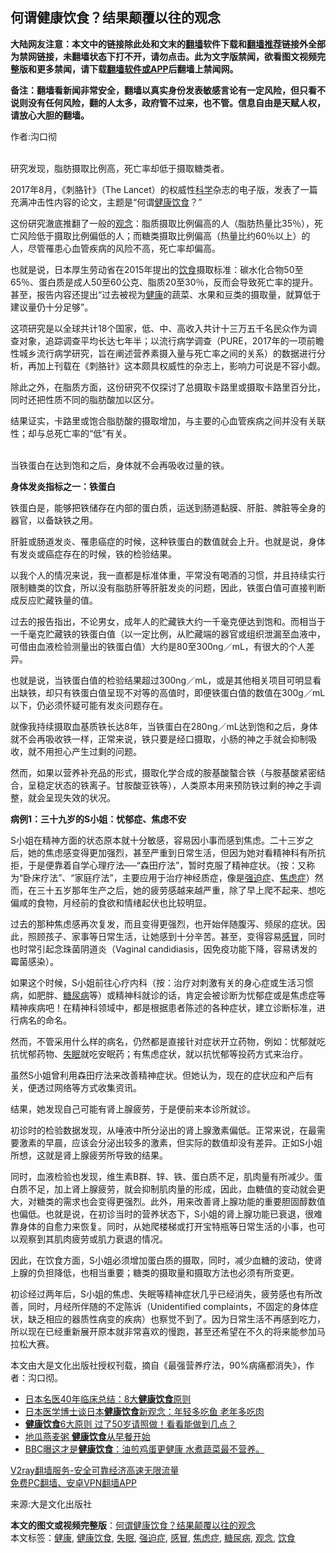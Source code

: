  <h2>何谓健康饮食？结果颠覆以往的观念</h2> <p class="notice"><b>大陆网友注意：本文中的链接除此处和文末的<a href="https://github.com/bannedbook/fanqiang" >翻墙</a>软件下载和<a href="https://github.com/killgcd/justmysocks/blob/master/README.md">翻墙推荐</a>链接外全部为禁网链接，未翻墙状态下打不开，请勿点击。此为文字版禁闻，欲看图文视频完整版和更多禁闻，请下载<a href="https://github.com/bannedbook/fanqiang">翻墙软件或APP</a>后翻墙上禁闻网。</p><p>备注：翻墙看新闻非常安全，翻墙以真实身份发表敏感言论有一定风险，但只看不说则没有任何风险，翻的人太多，政府管不过来，也不管。信息自由是天赋人权，请放心大胆的翻墙。</b></p>  <div class="entry"> <p>作者:沟口彻</p> <p><strong></strong><br /> 研究发现，脂肪摄取比例高，死亡率却低于摄取糖类者。 </p> <p>2017年8月，《刺胳针》（The Lancet）的权威性<span class='wp_keywordlink'><a href="https://www.bannedbook.org/forum11/topic309.html" title="禁片：“科学”的棍子" target="_blank">科学</a></span>杂志的电子版，发表了一篇充满冲击性内容的论文，主题是“何谓<a href="https://www.bannedbook.org/bnews/tag/%E5%81%A5%E5%BA%B7%E9%A5%AE%E9%A3%9F/" class="st_tag internal_tag" rel="tag" title="标签 健康饮食 下的日志">健康饮食</a>？” </p> <p>这份研究澈底推翻了一般的<a href="https://www.bannedbook.org/bnews/tag/%E8%A7%82%E5%BF%B5/" class="st_tag internal_tag" rel="tag" title="标签 观念 下的日志">观念</a>：脂质摄取比例偏高的人（脂肪热量比35％），死亡风险低于摄取比例偏低的人；而糖类摄取比例偏高（热量比约60％以上）的人，尽管罹患心血管疾病的风险不高，死亡率却偏高。 </p> <p>也就是说，日本厚生劳动省在2015年提出的<a href="https://www.bannedbook.org/bnews/tag/%e9%a5%ae%e9%a3%9f/" class="st_tag internal_tag" rel="tag" title="标签 饮食 下的日志">饮食</a>摄取标准：碳水化合物50至65％、蛋白质是成人50至60公克、脂质20至30％，反而会导致死亡率的提升。甚至，报告内容还提出“过去被视为<a href="https://www.bannedbook.org/bnews/tag/%e5%81%a5%e5%ba%b7/" class="st_tag internal_tag" rel="tag" title="标签 健康 下的日志">健康</a>的蔬菜、水果和豆类的摄取量，就算低于建议量仍十分足够”。 </p> <p>这项研究是以全球共计18个国家，低、中、高收入共计十三万五千名民众作为调查对象，追踪调查平均长达七年半；以流行病学调查（PURE，2017年的一项前瞻性城乡流行病学研究，旨在阐述营养素摄入量与死亡率之间的关系）的数据进行分析，再加上刊载在《刺胳针》这本颇具权威性的杂志上，影响力可说是不容小觑。 </p> <p>除此之外，在脂质方面，这份研究不仅探讨了总摄取卡路里或摄取卡路里百分比，同时还把性质不同的脂肪酸加以区分。 </p>  <p>结果证实，卡路里或饱合脂肪酸的摄取增加，与主要的心血管疾病之间并没有关联性；却与总死亡率的“低”有关。 </p> <p><br /> 当铁蛋白在达到饱和之后，身体就不会再吸收过量的铁。 </p> <p><strong>身体发炎指标之一：铁蛋白</strong> </p> <p>铁蛋白是，能够把铁储存在内部的蛋白质，运送到肠道黏膜、肝脏、脾脏等全身的器官，以备缺铁之用。 </p> <p>肝脏或肠道发炎、罹患癌症的时候，这种铁蛋白的数值就会上升。也就是说，身体有发炎或癌症存在的时候，铁的检验结果。 </p> <p>以我个人的情况来说，我一直都是标准体重，平常没有喝酒的习惯，并且持续实行限制糖类的饮食，所以没有脂肪肝等肝脏发炎的问题，因此，铁蛋白值可直接判断成反应贮藏铁量的值。 </p> <p>过去的报告指出，不论男女，成年人的贮藏铁大约一千毫克便达到饱和。而相当于一千毫克贮藏铁的铁蛋白值（以一定比例，从贮藏端的器官或组织泄漏至血液中，可借由血液检验测量出的铁蛋白值）大约是80至300ng／mL，有很大的个人差异。 </p>  <p>也就是说，当铁蛋白值的检验结果超过300ng／mL，或是其他相关项目可明显看出缺铁，却只有铁蛋白值呈现不对等的高值时，即便铁蛋白值的数值在300g／mL以下，仍必须怀疑可能有发炎问题存在。 </p> <p>就像我持续摄取血基质铁长达8年，当铁蛋白在280ng／mL达到饱和之后，身体就不会再吸收铁一样，正常来说，铁只要是经口摄取，小肠的神之手就会抑制吸收，就不用担心产生过剩的问题。 </p> <p>然而，如果以营养补充品的形式，摄取化学合成的胺基酸螯合铁（与胺基酸紧密结合，呈稳定状态的铁离子。甘胺酸亚铁等），人类原本用来预防铁过剩的神之手调整，就会呈现失效的状况。 </p> <p><strong>病例1：三十九岁的S小姐：忧郁症、焦虑不安</strong> </p> <p>S小姐在精神方面的状态原本就十分敏感，容易因小事而感到焦虑。二十三岁之后，她的焦虑感变得更加强烈，甚至严重到日常生活，但因为她对看精神科有所抗拒，于是便靠着自学心理疗法──“森田疗法”，暂时克服了精神症状。（按：又称为“卧床疗法”、“家庭疗法”，主要应用于治疗神经质症，像是<a href="https://www.bannedbook.org/bnews/tag/%E5%BC%BA%E8%BF%AB%E7%97%87/" class="st_tag internal_tag" rel="tag" title="标签 强迫症 下的日志">强迫症</a>、<a href="https://www.bannedbook.org/bnews/tag/%e7%84%a6%e8%99%91%e7%97%87/" class="st_tag internal_tag" rel="tag" title="标签 焦虑症 下的日志">焦虑症</a>）然而，在三十五岁那年生产之后，她的疲劳感越来越严重，除了早上爬不起来、想吃偏咸的食物，月经前的食欲和情绪起伏也比较明显。 </p> <p>过去的那种焦虑感再次复发，而且变得更强烈，也开始伴随腹泻、频尿的症状。因此，照顾孩子、家事等日常生活，让她感到十分辛苦。甚至，变得容易<a href="https://www.bannedbook.org/bnews/tag/%E6%84%9F%E5%86%92/" class="st_tag internal_tag" rel="tag" title="标签 感冒 下的日志">感冒</a>，同时也时常引起念珠菌阴道炎（Vaginal candidiasis，因免疫功能下降，容易诱发的霉菌感染）。 </p> <p>如果这个时候，S小姐前往心疗内科（按：治疗对刺激有关的身心症或生活习惯病，如肥胖、<a href="https://www.bannedbook.org/bnews/tag/%e7%b3%96%e5%b0%bf%e7%97%85/" class="st_tag internal_tag" rel="tag" title="标签 糖尿病 下的日志">糖尿病</a>等）或精神科就诊的话，肯定会被诊断为忧郁症或是焦虑症等精神疾病吧！在精神科领域中，都是根据患者陈述的各种症状，建立诊断标准，进行病名的命名。 </p>  <p>然而，不管采用什么样的病名，仍然都是直接针对症状开立药物，例如：忧郁就吃抗忧郁药物、<a href="https://www.bannedbook.org/bnews/tag/%e5%a4%b1%e7%9c%a0/" class="st_tag internal_tag" rel="tag" title="标签 失眠 下的日志">失眠</a>就吃安眠药；有焦虑症状，就以抗忧郁等投药方式来治疗。 </p> <p>虽然S小姐曾利用森田疗法来改善精神症状。但她认为，现在的症状应和产后有关，便透过网络等方式收集资讯。 </p> <p>结果，她发现自己可能有肾上腺疲劳，于是便前来本诊所就诊。 </p> <p>初诊时的检验数据发现，从唾液中所分泌出的肾上腺激素偏低。正常来说，在最需要激素的早晨，应该会分泌出较多的激素，但实际的数值却没有差异。正如S小姐所想，这就是肾上腺疲劳所导致的结果。 </p> <p>同时，血液检验也发现，维生素B群、锌、铁、蛋白质不足，肌肉量有所减少。蛋白质不足，加上肾上腺疲劳，就会抑制肌肉量的形成，因此，血糖值的变动就会更大，对糖类的需求也会变得更强烈。此外，用来改善肾上腺功能的重要胆固醇数值也偏低。也就是说，在初诊当时的营养状态下，S小姐的肾上腺功能已衰退，很难靠身体的自愈力来恢复。同时，从她爬楼梯或打开宝特瓶等日常生活的小事，也可以观察到其肌肉疲劳或肌力衰退的情况。 </p> <p>因此，在饮食方面，S小姐必须增加蛋白质的摄取，同时，减少血糖的波动，使肾上腺的负担降低，也相当重要；糖类的摄取量和摄取方法也必须有所变更。 </p> <p>初诊经过两年后，S小姐的焦虑、失眠等精神症状几乎已经消失，疲劳感也有所改善，同时，月经所伴随的不定陈诉（Unidentified complaints，不固定的身体症状，缺乏相应的器质性病变的疾病）也察觉不到了。因为日常生活不再感到吃力，所以现在已经重新展开原本就非常喜欢的慢跑，甚至还希望在不久的将来能参加马拉松大赛。 </p>  <p>本文由大是文化出版社授权刊载，摘自《最强营养疗法，90%病痛都消失》，作者：沟口彻。 </p> <ul class='op-related-articles' title='相关阅读'> <li><a href='https://www.bannedbook.org/bnews/health/20200802/1373459.html' target='_blank'>日本名医40年临床总结：8大<b>健康饮食</b>原则</a></li> <li><a href='https://www.bannedbook.org/bnews/health/20200707/1356857.html' target='_blank'>日本医学博士谈日本<b>健康饮食</b>新观念：年轻多吃鱼 老年多吃肉</a></li> <li><a href='https://www.bannedbook.org/bnews/health/20200530/1336752.html' target='_blank'><b>健康饮食</b>6大原则 过了50岁请照做！看看能做到几点？</a></li> <li><a href='https://www.bannedbook.org/bnews/comments/20200424/1318171.html' target='_blank'>地瓜燕麦粥 <b>健康饮食</b>从早餐开始</a></li> <li><a href='https://www.bannedbook.org/bnews/health/20200323/1298662.html' target='_blank'>BBC曝这才是<b>健康饮食</b>：油煎鸡蛋更健康 水煮蔬菜最不营养。</a></li> </ul> <p class="texttj"> <a href="https://www.bannedbook.org/forum23/topic22702.html" target="_blank">V2ray翻墙服务-安全可靠经济高速无限流量</a><br/> <a href="https://github.com/bannedbook/fanqiang/wiki/%E7%A6%81%E9%97%BB%E7%BD%91%E5%AE%89%E5%8D%93%E7%BF%BB%E5%A2%99%E6%96%B0%E9%97%BBAPP" target="_blank">免费PC翻墙、安卓VPN翻墙APP</a></p><p>来源:大是文化出版社</p><a name='sharetosocial'></a>       <div><b>本文的图文或视频完整版</b>：<a href='https://www.bannedbook.org/bnews/comments/20201129/1438837.html'>何谓健康饮食？结果颠覆以往的观念</a></div>  </div><!--END ENTRY--> <div class="postfooter"> <div>本文标签：<a href="https://www.bannedbook.org/bnews/tag/%e5%81%a5%e5%ba%b7/" rel="tag">健康</a>, <a href="https://www.bannedbook.org/bnews/tag/%E5%81%A5%E5%BA%B7%E9%A5%AE%E9%A3%9F/" rel="tag">健康饮食</a>, <a href="https://www.bannedbook.org/bnews/tag/%e5%a4%b1%e7%9c%a0/" rel="tag">失眠</a>, <a href="https://www.bannedbook.org/bnews/tag/%E5%BC%BA%E8%BF%AB%E7%97%87/" rel="tag">强迫症</a>, <a href="https://www.bannedbook.org/bnews/tag/%E6%84%9F%E5%86%92/" rel="tag">感冒</a>, <a href="https://www.bannedbook.org/bnews/tag/%e7%84%a6%e8%99%91%e7%97%87/" rel="tag">焦虑症</a>, <a href="https://www.bannedbook.org/bnews/tag/%e7%b3%96%e5%b0%bf%e7%97%85/" rel="tag">糖尿病</a>, <a href="https://www.bannedbook.org/bnews/tag/%E8%A7%82%E5%BF%B5/" rel="tag">观念</a>, <a href="https://www.bannedbook.org/bnews/tag/%e9%a5%ae%e9%a3%9f/" rel="tag">饮食</a></div>  </div><!--END POSTFOOTER--> 